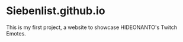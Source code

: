 # Siebenlist.github.io

This is my first project, a website to showcase HIDEONANTO's Twitch Emotes.

